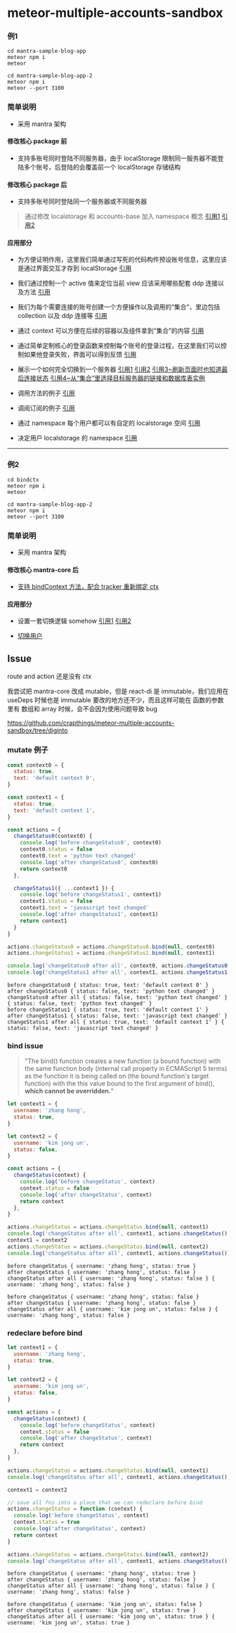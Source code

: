 # meteor-multiple-accounts-sandbox

### 例1

```
cd mantra-sample-blog-app
meteor npm i
meteor
```

```
cd mantra-sample-blog-app-2
meteor npm i
meteor --port 3100
```

### 简单说明

- 采用 mantra 架构

#### 修改核心 package 前

- 支持多账号同时登陆不同服务器，由于 localStorage 限制同一服务器不能登陆多个账号，后登陆的会覆盖前一个 localStorage 存储结构

#### 修改核心 package 后

- 支持多账号同时登陆同一个服务器或不同服务器

> 通过修改 localstorage 和 accounts-base 加入 namespace 概念 [引用1](https://github.com/crapthings/meteor-multiple-accounts-sandbox/blob/master/mantra-sample-blog-app/packages/localstorage/localstorage.js#L68) [引用2](https://github.com/crapthings/meteor-multiple-accounts-sandbox/blob/master/mantra-sample-blog-app/packages/accounts-base/accounts_client.js#L495)

#### 应用部分

- 为方便证明作用，这里我们简单通过写死的代码构件预设账号信息，这里应该是通过界面交互才存到 localStorage [引用](https://github.com/crapthings/meteor-multiple-accounts-sandbox/blob/master/mantra-sample-blog-app/client/configs/context.js#L10)

- 我们通过控制一个 active 值来定位当前 view 应该采用哪些配套 ddp 连接以及方法 [引用](https://github.com/crapthings/meteor-multiple-accounts-sandbox/blob/master/mantra-sample-blog-app/client/configs/context.js#L25)

- 我们为每个需要连接的账号创建一个方便操作以及调用的“集合”，里边包括 collection 以及 ddp 连接等 [引用](https://github.com/crapthings/meteor-multiple-accounts-sandbox/blob/master/mantra-sample-blog-app/client/configs/context.js#L34)

- 通过 context 可以方便在后续的容器以及组件拿到“集合”的内容 [引用](https://github.com/crapthings/meteor-multiple-accounts-sandbox/blob/master/mantra-sample-blog-app/client/configs/context.js#L48)

- 通过简单定制核心的登录函数来控制每个账号的登录过程，在这里我们可以控制如果他登录失败，界面可以得到反馈 [引用](https://github.com/crapthings/meteor-multiple-accounts-sandbox/blob/master/mantra-sample-blog-app/client/configs/context.js#L60)

- 展示一个如何完全切换到一个服务器 [引用1](https://github.com/crapthings/meteor-multiple-accounts-sandbox/blob/master/mantra-sample-blog-app/client/modules/core/components/switch.js#L26) [引用2](https://github.com/crapthings/meteor-multiple-accounts-sandbox/blob/master/mantra-sample-blog-app/client/modules/core/actions/accounts.js#L2) [引用3~刷新页面时也知道最后连接状态](https://github.com/crapthings/meteor-multiple-accounts-sandbox/blob/master/mantra-sample-blog-app/client/configs/context.js#L43) [引用4~从“集合”里选择目标服务器的链接和数据库表实例](https://github.com/crapthings/meteor-multiple-accounts-sandbox/blob/master/mantra-sample-blog-app/client/modules/core/containers/postlist.js#L6)

- 调用方法的例子 [引用](https://github.com/crapthings/meteor-multiple-accounts-sandbox/blob/master/mantra-sample-blog-app/client/modules/core/actions/posts.js#L13)

- 调阅订阅的例子 [引用](https://github.com/crapthings/meteor-multiple-accounts-sandbox/blob/master/mantra-sample-blog-app/client/modules/core/containers/postlist.js#L10)

- 通过 namespace 每个用户都可以有自定的 localstorage 空间 [引用](https://github.com/crapthings/meteor-multiple-accounts-sandbox/blob/master/mantra-sample-blog-app/client/configs/context.js#L20)

- 决定用户 localstorage 的 namespace [引用](https://github.com/crapthings/meteor-multiple-accounts-sandbox/blob/master/mantra-sample-blog-app/client/configs/context.js#L37)

---

### 例2

```
cd bindctx
meteor npm i
meteor
```

```
cd mantra-sample-blog-app-2
meteor npm i
meteor --port 3100
```

### 简单说明

- 采用 mantra 架构

#### 修改核心 mantra-core 后

- [支持 bindContext 方法，配合 tracker 重新绑定 ctx](https://github.com/crapthings/meteor-multiple-accounts-sandbox/blob/master/bindctx/imports/react-deps/packages/mantra-core/src/app.js#L36)

#### 应用部分

- 设置一套切换逻辑 somehow [引用1](https://github.com/crapthings/meteor-multiple-accounts-sandbox/blob/master/bindctx/client/main.js#L23) [引用2](https://github.com/crapthings/meteor-multiple-accounts-sandbox/blob/master/bindctx/client/main.js#L41)

- [切换用户](https://github.com/crapthings/meteor-multiple-accounts-sandbox/blob/master/bindctx/client/modules/core/components/main_layout.js#L11)

## Issue

route and action 还是没有 ctx

我尝试把 mantra-core 改成 mutable，但是 react-di 是 immutable，我们应用在 useDeps 时候也是 immutable
要改的地方还不少，而且这样可能在 函数的参数里有 数组和 array 时候，会不会因为使用问题导致 bug

https://github.com/crapthings/meteor-multiple-accounts-sandbox/tree/diginto

### mutate 例子

```js
const context0 = {
  status: true,
  text: 'default context 0',
}

const context1 = {
  status: true,
  text: 'default context 1',
}

const actions = {
  changeStatus0(context0) {
    console.log('before changeStatus0', context0)
    context0.status = false
    context0.text = 'python text changed'
    console.log('after changeStatus0', context0)
    return context0
  },

  changeStatus1({ ...context1 }) {
    console.log('before changeStatus1', context1)
    context1.status = false
    context1.text = 'javascript text changed'
    console.log('after changeStatus1', context1)
    return context1
  }
}

actions.changeStatus0 = actions.changeStatus0.bind(null, context0)
actions.changeStatus1 = actions.changeStatus1.bind(null, context1)

console.log('changeStatus0 after all', context0, actions.changeStatus0())
console.log('changeStatus1 after all', context1, actions.changeStatus1())
```

```
before changeStatus0 { status: true, text: 'default context 0' }
after changeStatus0 { status: false, text: 'python text changed' }
changeStatus0 after all { status: false, text: 'python text changed' } { status: false, text: 'python text changed' }
before changeStatus1 { status: true, text: 'default context 1' }
after changeStatus1 { status: false, text: 'javascript text changed' }
changeStatus1 after all { status: true, text: 'default context 1' } { status: false, text: 'javascript text changed' }
```

### bind issue

> "The bind() function creates a new function (a bound function) with the same function body (internal call property in ECMAScript 5 terms) as the function it is being called on (the bound function's target function) with the this value bound to the first argument of bind(), **which cannot be overridden.**"

```js
let context1 = {
  username: 'zhang hong',
  status: true,
}

let context2 = {
  username: 'kim jong un',
  status: false,
}

const actions = {
  changeStatus(context) {
    console.log('before changeStatus', context)
    context.status = false
    console.log('after changeStatus', context)
    return context
  },
}

actions.changeStatus = actions.changeStatus.bind(null, context1)
console.log('changeStatus after all', context1, actions.changeStatus(), '\n')
context1 = context2
actions.changeStatus = actions.changeStatus.bind(null, context2)
console.log('changeStatus after all', context1, actions.changeStatus())
```

```
before changeStatus { username: 'zhang hong', status: true }
after changeStatus { username: 'zhang hong', status: false }
changeStatus after all { username: 'zhang hong', status: false } { username: 'zhang hong', status: false }

before changeStatus { username: 'zhang hong', status: false }
after changeStatus { username: 'zhang hong', status: false }
changeStatus after all { username: 'kim jong un', status: false } { username: 'zhang hong', status: false }
```

### redeclare before bind

```js
let context1 = {
  username: 'zhang hong',
  status: true,
}

let context2 = {
  username: 'kim jong un',
  status: false,
}

const actions = {
  changeStatus(context) {
    console.log('before changeStatus', context)
    context.status = false
    console.log('after changeStatus', context)
    return context
  },
}

actions.changeStatus = actions.changeStatus.bind(null, context1)
console.log('changeStatus after all', context1, actions.changeStatus(), '\n')

context1 = context2

// save all fns into a place that we can redeclare before bind
actions.changeStatus = function (context) {
  console.log('before changeStatus', context)
  context.status = true
  console.log('after changeStatus', context)
  return context
}

actions.changeStatus = actions.changeStatus.bind(null, context2)
console.log('changeStatus after all', context1, actions.changeStatus())
```

```
before changeStatus { username: 'zhang hong', status: true }
after changeStatus { username: 'zhang hong', status: false }
changeStatus after all { username: 'zhang hong', status: false } { username: 'zhang hong', status: false }

before changeStatus { username: 'kim jong un', status: false }
after changeStatus { username: 'kim jong un', status: true }
changeStatus after all { username: 'kim jong un', status: true } { username: 'kim jong un', status: true }
```

